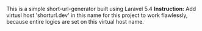 This is a simple short-url-generator built using Laravel 5.4
<b>Instruction:</b>
Add virtusl host 'shorturl.dev' in this name for this project to work flawlessly, because entire logics are set on this virtual host name.

